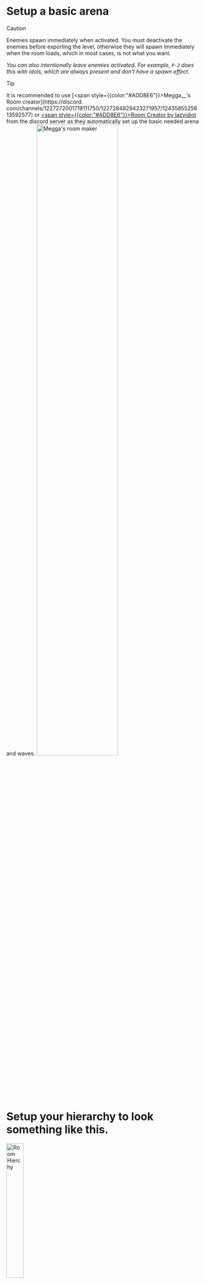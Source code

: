 <h1> Setup a basic arena</h1>




> [!CAUTION]
>Enemies spawn immediately when activated. You must deactivate the enemies before exporting the level, otherwise they will spawn immediately when the room loads, which in most cases, is not what you want.
>
>*You can also intentionally leave enemies activated*. *For example, `P-2` does this with idols, which are always present and don't have a spawn effect*.

> [!TIP]
>It is recommended to use [<span style={{color:"#ADD8E6"}}>Megga__'s Room creator</span>](https://discord.
> com/channels/1227272001719111750/1227284829423271957/1243585525613592577) or [<span style={{color:"#ADD8E6"}}>Room Creator by 
> lazyidiot</span>](https://discord.com/channels/1227272001719111750/1245076859365097482) from the discord server as they automatically set up the basic needed arena and waves.
><img src="https://github.com/layzyidiot/e-sw/blob/main/images/Room%20making.png?raw=true" alt="Megga's room maker" width="65%" 
> height="65%"></img>


# <b>Setup your hierarchy to look something like this.</b>

<img src="https://github.com/layzyidiot/e-sw/blob/main/images/1a76e3f8-5149-40c7-ae15-0881c45de244.png?raw=true" alt="Room Hierchy" width="30%" height="30%"></img>

Create as many waves as you want in `Stuff` and add the `Activate Next Wave` component on all of them.

Place non movable/ non interactable stuff such as room geometry into `Non Stuff`.

Place your enemies and put them in the wave you want them to be in. Then disable the enemies, because due to the first note in the page 
(<b>excluding <span style={{color:"grey"}}>StatueFake</span> and <span style={{color:"#bb0200"}}>MannequinPoserWithEnemy</span> Gameobjects 
</b>), set the wave count of that wave's `Activate Next Wave` to however many enemies there are in the wave. (<b>Note: Some enemies like 
<span style={{color:"red"}}>V2</span> and <span style={{color:"#bb0200"}}>Puppets</span> for some reason dont count as enemies, however you 
can make them spawn like normal, just dont include them in the enemy count</b>)

In the Trigger, assign the doors of your room to the `Doors` tab. This will automatically lock them when the trigger is passed. Then, assign the first wave's enemies to the `Enemies` tab.

<div style={{ textAlign: "center" }}>
    <img src="https://github.com/layzyidiot/e-sw/blob/main/images/wave.png?raw=true" alt="Trigger Example" width="90%" height="90%" ></img>
</div>

> [!TIP]
>If you wanna see your triggers and what's behind them, set the material of your cube to Enemy trigger material, just be sure to set the gameobject's layer to `Invisible`
>
>To quickly add enemies to the Next `Enemies` and `Enemies` tab, click on your current wave and hit the lock button in the inspector window. You can now select multiple enemies at once and drag them on top of the list (<b>Note: Drag them on the Next Enemies header, not the size one!</b>)
>
>![Drag and Drop](https://coolboi21.github.io/Rude-Docs/Components/assets/ultrakill-event-drag-drop.gif)

For every wave until the last, set the `Next Enemies` tab of the `Activate Next Wave` to the next wave's enemies (<b>Note: For StatueFake, enable their activator which is a child of them, dont put the StatueFake itself</b>), and dont forget to also set the enemy count!

<div style={{ textAlign: "center" }}>
    <img src="https://github.com/layzyidiot/e-sw/blob/main/images/wave 1.png?raw=true" alt="Waves Middle Example" width="100%" height="100%" ></img>
</div>

When you reach the last wave, leave the `Next Enemies` tab blank, and set the `Doors` tab with the doors you set previously on your Trigger. This will automatically unlock them when the last wave's enemies are killed.

<div style={{ textAlign: "center" }}>
    <img src="https://github.com/layzyidiot/e-sw/blob/main/images/wave 3.png?raw=true" alt="Waves Example" width="75%" height="75%"></img>
</div>

---

# Advanced Arenas

*This was taken from the Tundra Level Editor wiki.*

Sometimes, you want multiple arenas in the same room. Perhaps you're creating a non-linear level, and want a different encounter on the return trip. In such cases, ArenaStatus will help.

In this example, we're going to have two encounters in the same room: one on first entering the room, and another activated by a condition.

Create a hierarchy like the following:

3 - Advanced Arena
3 Nonstuff
Your level geometry and lights will go here...
3 Stuff (this should have a GoreZone on it)
Encounter 1
Encounter 2
Create both encounters using the Manual Setup detailed above.

Encounter 1 will run normally on entering the room, and doesn't need any further changes.

To create an alternative encounter that activates on a condition, first add an ArenaStatus component to the top-level Room Object, 3 - Advanced Arena in this case.

Open Encounter 2's Start Trigger and set Wait For Status to 1.

Now, create something that will change the ArenaStatus. Skull Pedestals have a Arena Statuses field, which is what is used in the example.

And... that's it! Now encounter 1 should run when first entering the room, and then encounter 2 should run upon returning to the room after triggering something (e.g. a skull placement).

You should have a hierarchy like the following -

<img src="https://coolboi21.github.io/Rude-Docs/Tutorials/Beginner/assets/arena-tut-advanced-hierarchy.png"data-origin="assets/arena-tut-trigger.png" alt="arena start trigger" class="medium-zoom-image"></img>

[Tundra Docs](https://coolboi21.github.io/Rude-Docs/#/Tutorials/Beginner/Creating%20Arenas?id=arenastatus)

[Video Guide](https://www.youtube.com/watch?v=7ZIXvQ0wgmU)

